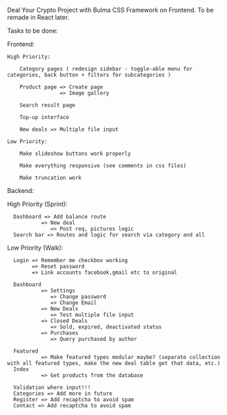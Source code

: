Deal Your Crypto Project with Bulma CSS Framework on Frontend. To be remade in React later.

Tasks to be done:

Frontend:

    High Priority:

        Category pages ( redesign sidebar - toggle-able menu for categories, back button + filters for subcategories )

        Product page => Create page
                     => Image gallery

        Search result page

        Top-up interface
        
        New deals => Multiple file input

    Low Priority:

        Make slideshow buttons work properly

        Make everything responsive (see comments in css files)

        Make truncation work


Backend:

   High Priority (Sprint):

      Dashboard => Add balance route
               => New deal
                  => Post req, pictures logic
      Search bar => Routes and logic for search via category and all

   Low Priority (Walk):

      Login => Remember me checkbox working
            => Reset password
            => Link accounts facebook,gmail etc to original
      
      Dashboard 
               => Settings
                  => Change password
                  => Change Email
               => New Deals
                  => Test multiple file input
               => Closed Deals
                  => Sold, expired, deactivated status
               => Purchases
                  => Query purchased by author
      
      Featured
               => Make featured types modular maybe? (separate collection with all featured types, make the new deal table get that data, etc.)
      Index 
               => Get products from the database
        
      Validation where input!!!
      Categories => Add more in future
      Register => Add recaptcha to avoid spam
      Contact => Add recaptcha to avoid spam                        
